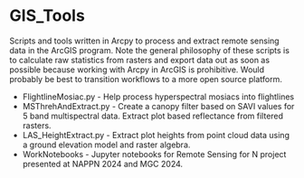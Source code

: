 # GIS_Tools
Scripts and tools written in Arcpy to process and extract remote sensing data in the ArcGIS program. Note the general philosophy of these scripts is to calculate raw statistics from rasters and export data out as soon as possible because working with Arcpy in ArcGIS is prohibitive. Would probably be best to transition workflows to a more open source platform. 

* FlightlineMosiac.py - Help process hyperspectral mosiacs into flightlines
* MSThrehAndExtract.py - Create a canopy filter based on SAVI values for 5 band multispectral data. Extract plot based reflectance from filtered rasters.
* LAS_HeightExtract.py - Extract plot heights from point cloud data using a ground elevation model and raster algebra.
* WorkNotebooks - Jupyter notebooks for Remote Sensing for N project presented at NAPPN 2024 and MGC 2024.
